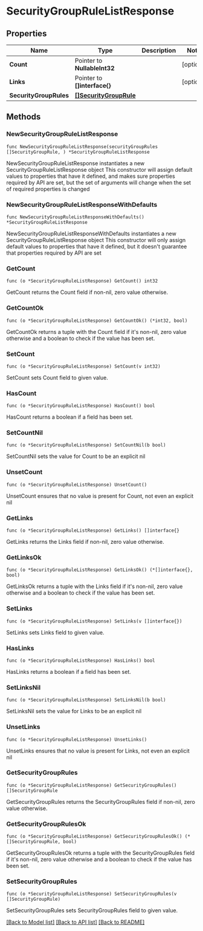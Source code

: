# SecurityGroupRuleListResponse

## Properties

Name | Type | Description | Notes
------------ | ------------- | ------------- | -------------
**Count** | Pointer to **NullableInt32** |  | [optional] 
**Links** | Pointer to **[]interface{}** |  | [optional] 
**SecurityGroupRules** | [**[]SecurityGroupRule**](SecurityGroupRule.md) |  | 

## Methods

### NewSecurityGroupRuleListResponse

`func NewSecurityGroupRuleListResponse(securityGroupRules []SecurityGroupRule, ) *SecurityGroupRuleListResponse`

NewSecurityGroupRuleListResponse instantiates a new SecurityGroupRuleListResponse object
This constructor will assign default values to properties that have it defined,
and makes sure properties required by API are set, but the set of arguments
will change when the set of required properties is changed

### NewSecurityGroupRuleListResponseWithDefaults

`func NewSecurityGroupRuleListResponseWithDefaults() *SecurityGroupRuleListResponse`

NewSecurityGroupRuleListResponseWithDefaults instantiates a new SecurityGroupRuleListResponse object
This constructor will only assign default values to properties that have it defined,
but it doesn't guarantee that properties required by API are set

### GetCount

`func (o *SecurityGroupRuleListResponse) GetCount() int32`

GetCount returns the Count field if non-nil, zero value otherwise.

### GetCountOk

`func (o *SecurityGroupRuleListResponse) GetCountOk() (*int32, bool)`

GetCountOk returns a tuple with the Count field if it's non-nil, zero value otherwise
and a boolean to check if the value has been set.

### SetCount

`func (o *SecurityGroupRuleListResponse) SetCount(v int32)`

SetCount sets Count field to given value.

### HasCount

`func (o *SecurityGroupRuleListResponse) HasCount() bool`

HasCount returns a boolean if a field has been set.

### SetCountNil

`func (o *SecurityGroupRuleListResponse) SetCountNil(b bool)`

 SetCountNil sets the value for Count to be an explicit nil

### UnsetCount
`func (o *SecurityGroupRuleListResponse) UnsetCount()`

UnsetCount ensures that no value is present for Count, not even an explicit nil
### GetLinks

`func (o *SecurityGroupRuleListResponse) GetLinks() []interface{}`

GetLinks returns the Links field if non-nil, zero value otherwise.

### GetLinksOk

`func (o *SecurityGroupRuleListResponse) GetLinksOk() (*[]interface{}, bool)`

GetLinksOk returns a tuple with the Links field if it's non-nil, zero value otherwise
and a boolean to check if the value has been set.

### SetLinks

`func (o *SecurityGroupRuleListResponse) SetLinks(v []interface{})`

SetLinks sets Links field to given value.

### HasLinks

`func (o *SecurityGroupRuleListResponse) HasLinks() bool`

HasLinks returns a boolean if a field has been set.

### SetLinksNil

`func (o *SecurityGroupRuleListResponse) SetLinksNil(b bool)`

 SetLinksNil sets the value for Links to be an explicit nil

### UnsetLinks
`func (o *SecurityGroupRuleListResponse) UnsetLinks()`

UnsetLinks ensures that no value is present for Links, not even an explicit nil
### GetSecurityGroupRules

`func (o *SecurityGroupRuleListResponse) GetSecurityGroupRules() []SecurityGroupRule`

GetSecurityGroupRules returns the SecurityGroupRules field if non-nil, zero value otherwise.

### GetSecurityGroupRulesOk

`func (o *SecurityGroupRuleListResponse) GetSecurityGroupRulesOk() (*[]SecurityGroupRule, bool)`

GetSecurityGroupRulesOk returns a tuple with the SecurityGroupRules field if it's non-nil, zero value otherwise
and a boolean to check if the value has been set.

### SetSecurityGroupRules

`func (o *SecurityGroupRuleListResponse) SetSecurityGroupRules(v []SecurityGroupRule)`

SetSecurityGroupRules sets SecurityGroupRules field to given value.



[[Back to Model list]](../README.md#documentation-for-models) [[Back to API list]](../README.md#documentation-for-api-endpoints) [[Back to README]](../README.md)


